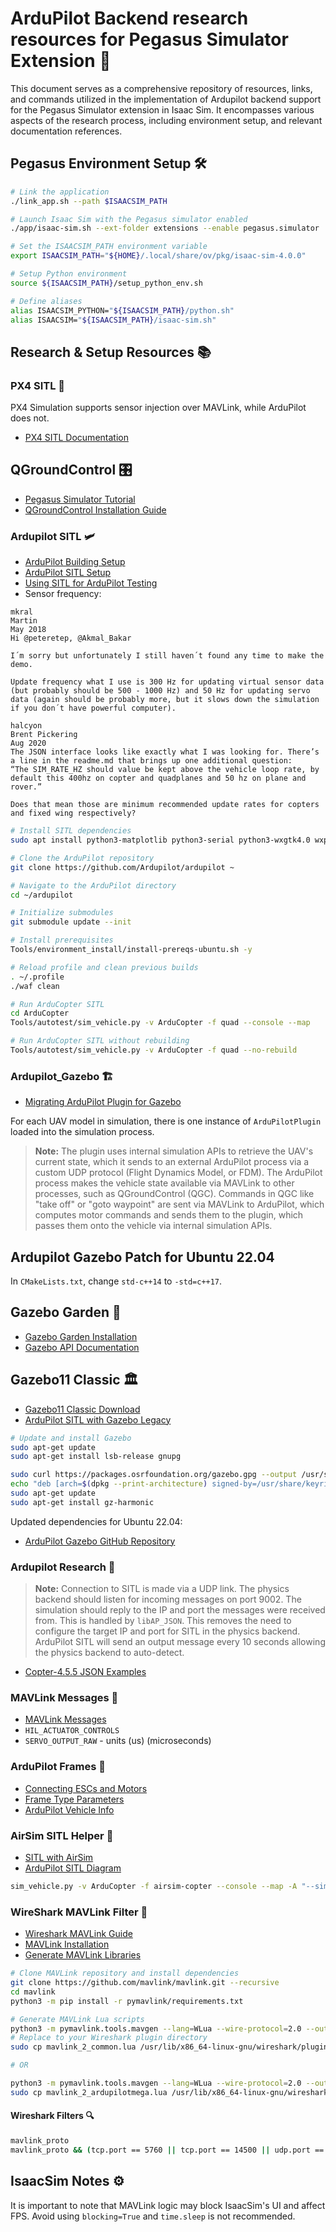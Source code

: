 # ArduPilot Backend research resources for Pegasus Simulator Extension 🚀

This document serves as a comprehensive repository of resources, links, and commands utilized in the implementation of Ardupilot backend support for the Pegasus Simulator extension in Isaac Sim. It encompasses various aspects of the research process, including environment setup, and relevant documentation references.

## Pegasus Environment Setup 🛠️

```bash
# Link the application
./link_app.sh --path $ISAACSIM_PATH

# Launch Isaac Sim with the Pegasus simulator enabled
./app/isaac-sim.sh --ext-folder extensions --enable pegasus.simulator

# Set the ISAACSIM_PATH environment variable
export ISAACSIM_PATH="${HOME}/.local/share/ov/pkg/isaac-sim-4.0.0"

# Setup Python environment
source ${ISAACSIM_PATH}/setup_python_env.sh

# Define aliases
alias ISAACSIM_PYTHON="${ISAACSIM_PATH}/python.sh"
alias ISAACSIM="${ISAACSIM_PATH}/isaac-sim.sh"
```

## Research & Setup Resources 📚

### PX4 SITL 🚁

PX4 Simulation supports sensor injection over MAVLink, while ArduPilot does not.
- [PX4 SITL Documentation](https://docs.px4.io/main/en/simulation/#sitl-simulation-environment)

## QGroundControl 🎛️
- [Pegasus Simulator Tutorial](https://pegasussimulator.github.io/PegasusSimulator/source/tutorials/run_extension_mode.html)
- [QGroundControl Installation Guide](https://docs.qgroundcontrol.com/master/en/qgc-user-guide/getting_started/download_and_install.html)

### Ardupilot SITL 🛩️
- [ArduPilot Building Setup](https://ardupilot.org/dev/docs/building-setup-linux.html#building-setup-linux)
- [ArduPilot SITL Setup](https://ardupilot.org/dev/docs/setting-up-sitl-on-linux.html#setting-up-sitl-on-linux)
- [Using SITL for ArduPilot Testing](https://ardupilot.org/dev/docs/using-sitl-for-ardupilot-testing.html#using-sitl-for-ardupilot-testing)
- Sensor frequency: [](https://discuss.ardupilot.org/t/sitl-with-custom-fdm/22956/8) [](https://discuss.ardupilot.org/t/sitl-protocol-for-custom-simulators/60365/2)
```
mkral
Martin
May 2018
Hi @peteretep, @Akmal_Bakar

I´m sorry but unfortunately I still haven´t found any time to make the demo.

Update frequency what I use is 300 Hz for updating virtual sensor data (but probably should be 500 - 1000 Hz) and 50 Hz for updating servo data (again should be probably more, but it slows down the simulation if you don´t have powerful computer).
```
```
halcyon
Brent Pickering
Aug 2020
The JSON interface looks like exactly what I was looking for. There’s a line in the readme.md that brings up one additional question:
“The SIM_RATE_HZ should value be kept above the vehicle loop rate, by default this 400hz on copter and quadplanes and 50 hz on plane and rover.”

Does that mean those are minimum recommended update rates for copters and fixed wing respectively?
```


```bash
# Install SITL dependencies
sudo apt install python3-matplotlib python3-serial python3-wxgtk4.0 wxpython-tools python3-lxml python3-scipy python3-opencv ccache gawk python3-pip python3-pexpect
```

```bash
# Clone the ArduPilot repository
git clone https://github.com/Ardupilot/ardupilot ~

# Navigate to the ArduPilot directory
cd ~/ardupilot

# Initialize submodules
git submodule update --init

# Install prerequisites
Tools/environment_install/install-prereqs-ubuntu.sh -y

# Reload profile and clean previous builds
. ~/.profile
./waf clean

# Run ArduCopter SITL
cd ArduCopter
Tools/autotest/sim_vehicle.py -v ArduCopter -f quad --console --map

# Run ArduCopter SITL without rebuilding
Tools/autotest/sim_vehicle.py -v ArduCopter -f quad --no-rebuild
```

### Ardupilot_Gazebo 🏗️

- [Migrating ArduPilot Plugin for Gazebo](https://github.com/gazebosim/gz-sim/blob/gz-sim8/tutorials/migrating_ardupilot_plugin.md?plain=1)

For each UAV model in simulation, there is one instance of `ArduPilotPlugin` loaded into the simulation process.

> **Note:** The plugin uses internal simulation APIs to retrieve the UAV's current state, which it sends to an external ArduPilot process via a custom UDP protocol (Flight Dynamics Model, or FDM). The ArduPilot process makes the vehicle state available via MAVLink to other processes, such as QGroundControl (QGC). Commands in QGC like "take off" or "goto waypoint" are sent via MAVLink to ArduPilot, which computes motor commands and sends them to the plugin, which passes them onto the vehicle via internal simulation APIs.

## Ardupilot Gazebo Patch for Ubuntu 22.04
In `CMakeLists.txt`, change `std-c++14` to `-std=c++17`.

## Gazebo Garden 🌱
- [Gazebo Garden Installation](https://gazebosim.org/docs/latest/install_ubuntu/)
- [Gazebo API Documentation](https://gazebosim.org/api/sim/8/install.html)

## Gazebo11 Classic 🏛️
- [Gazebo11 Classic Download](https://classic.gazebosim.org/download)
- [ArduPilot SITL with Gazebo Legacy](https://ardupilot.org/dev/docs/sitl-with-gazebo-legacy.html#sitl-with-gazebo-legacy)

```bash
# Update and install Gazebo
sudo apt-get update
sudo apt-get install lsb-release gnupg

sudo curl https://packages.osrfoundation.org/gazebo.gpg --output /usr/share/keyrings/pkgs-osrf-archive-keyring.gpg
echo "deb [arch=$(dpkg --print-architecture) signed-by=/usr/share/keyrings/pkgs-osrf-archive-keyring.gpg] http://packages.osrfoundation.org/gazebo/ubuntu-stable $(lsb_release -cs) main" | sudo tee /etc/apt/sources.list.d/gazebo-stable.list > /dev/null
sudo apt-get update
sudo apt-get install gz-harmonic
```

Updated dependencies for Ubuntu 22.04:
- [ArduPilot Gazebo GitHub Repository](https://github.com/JerichoGroup/ardupilot_gazebo/tree/gazebo11-ubuntu22)

### Ardupilot Research 🧪
> **Note:** Connection to SITL is made via a UDP link. The physics backend should listen for incoming messages on port 9002. The simulation should reply to the IP and port the messages were received from. This is handled by `libAP_JSON`. This removes the need to configure the target IP and port for SITL in the physics backend. ArduPilot SITL will send an output message every 10 seconds allowing the physics backend to auto-detect.

- [Copter-4.5.5 JSON Examples](https://github.com/ArduPilot/ardupilot/tree/0dbe9ed27fb28bfeee4063b5cf2634b851e6a690/libraries/SITL/examples/JSON)


### MAVLink Messages 📡
- [MAVLink Messages](https://mavlink.io/en/messages/common.html)
- `HIL_ACTUATOR_CONTROLS`
- `SERVO_OUTPUT_RAW` - units (us) (microseconds)

### ArduPilot Frames 📏
- [Connecting ESCs and Motors](https://ardupilot.org/copter/docs/connect-escs-and-motors.html)
- [Frame Type Parameters](https://ardupilot.org/copter/docs/parameters.html#frame-type)
- [ArduPilot Vehicle Info](https://github.com/ArduPilot/ardupilot/blob/master/Tools/autotest/pysim/vehicleinfo.py)

### AirSim SITL Helper 🦈
- [SITL with AirSim](https://ardupilot.org/dev/docs/sitl-with-airsim.html)
- [ArduPilot SITL Diagram](https://ardupilot.org/dev/_images/ArdupilotSoftwareintheLoopSITL.jpg)
```bash
sim_vehicle.py -v ArduCopter -f airsim-copter --console --map -A "--sim-port-in=9003 --sim-port-out=9002"
```

### WireShark MAVLink Filter 🦈
- [Wireshark MAVLink Guide](https://mavlink.io/en/guide/wireshark.html)
- [MAVLink Installation](https://mavlink.io/en/getting_started/installation.html)
- [Generate MAVLink Libraries](https://mavlink.io/en/getting_started/generate_libraries.html)

```bash
# Clone MAVLink repository and install dependencies
git clone https://github.com/mavlink/mavlink.git --recursive
cd mavlink
python3 -m pip install -r pymavlink/requirements.txt

# Generate MAVLink Lua scripts
python3 -m pymavlink.tools.mavgen --lang=WLua --wire-protocol=2.0 --output=mavlink_2_common message_definitions/v1.0/common.xml
# Replace to your Wireshark plugin directory
sudo cp mavlink_2_common.lua /usr/lib/x86_64-linux-gnu/wireshark/plugins/

# OR

python3 -m pymavlink.tools.mavgen --lang=WLua --wire-protocol=2.0 --output=mavlink_2_ardupilotmega message_definitions/v1.0/ardupilotmega.xml
sudo cp mavlink_2_ardupilotmega.lua /usr/lib/x86_64-linux-gnu/wireshark/plugins/
```

#### Wireshark Filters 🔍
```bash
mavlink_proto 
mavlink_proto && (tcp.port == 5760 || tcp.port == 14500 || udp.port == 5760 || udp.port == 14500)
```
## IsaacSim Notes ⚙️
It is important to note that MAVLink logic may block IsaacSim's UI and affect FPS. Avoid using `blocking=True` and `time.sleep` is not recommended.